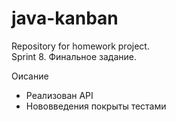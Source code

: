 # java-kanban
Repository for homework project.  
Sprint 8. Финальное задание.

Оисание  
 - Реализован API
 - Нововведения покрыты тестами
